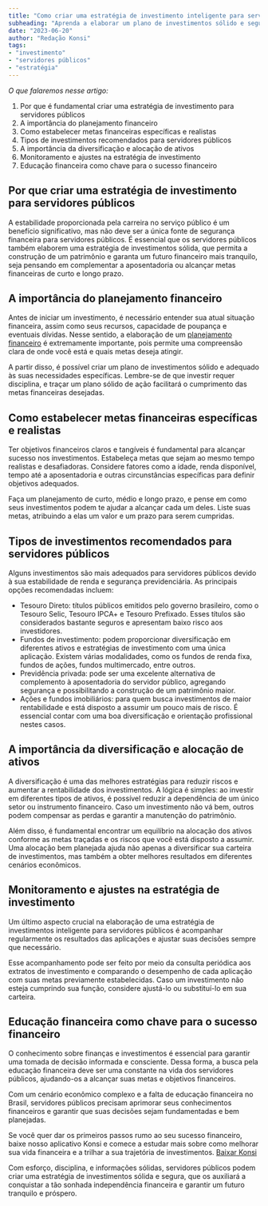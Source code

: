 ```yaml
---
title: "Como criar uma estratégia de investimento inteligente para servidores públicos"
subheading: "Aprenda a elaborar um plano de investimentos sólido e seguro, adequado às necessidades dos servidores públicos"
date: "2023-06-20"
author: "Redação Konsi"
tags:
- "investimento"
- "servidores públicos"
- "estratégia"
---
```


_O que falaremos nesse artigo:_
1. Por que é fundamental criar uma estratégia de investimento para servidores públicos
2. A importância do planejamento financeiro
3. Como estabelecer metas financeiras específicas e realistas
4. Tipos de investimentos recomendados para servidores públicos
5. A importância da diversificação e alocação de ativos
6. Monitoramento e ajustes na estratégia de investimento
7. Educação financeira como chave para o sucesso financeiro

## Por que criar uma estratégia de investimento para servidores públicos

A estabilidade proporcionada pela carreira no serviço público é um benefício significativo, mas não deve ser a única fonte de segurança financeira para servidores públicos. É essencial que os servidores públicos também elaborem uma estratégia de investimentos sólida, que permita a construção de um patrimônio e garanta um futuro financeiro mais tranquilo, seja pensando em complementar a aposentadoria ou alcançar metas financeiras de curto e longo prazo.

## A importância do planejamento financeiro

Antes de iniciar um investimento, é necessário entender sua atual situação financeira, assim como seus recursos, capacidade de poupança e eventuais dívidas. Nesse sentido, a elaboração de um [planejamento financeiro](https://www.konsi.com.br/postagens/5-passos-para-organizar-suas-financas-e-evitar-endividamento) é extremamente importante, pois permite uma compreensão clara de onde você está e quais metas deseja atingir.

A partir disso, é possível criar um plano de investimentos sólido e adequado às suas necessidades específicas. Lembre-se de que investir requer disciplina, e traçar um plano sólido de ação facilitará o cumprimento das metas financeiras desejadas.

## Como estabelecer metas financeiras específicas e realistas

Ter objetivos financeiros claros e tangíveis é fundamental para alcançar sucesso nos investimentos. Estabeleça metas que sejam ao mesmo tempo realistas e desafiadoras. Considere fatores como a idade, renda disponível, tempo até a aposentadoria e outras circunstâncias específicas para definir objetivos adequados.

Faça um planejamento de curto, médio e longo prazo, e pense em como seus investimentos podem te ajudar a alcançar cada um deles. Liste suas metas, atribuindo a elas um valor e um prazo para serem cumpridas.

## Tipos de investimentos recomendados para servidores públicos

Alguns investimentos são mais adequados para servidores públicos devido à sua estabilidade de renda e segurança previdenciária. As principais opções recomendadas incluem:

- Tesouro Direto: títulos públicos emitidos pelo governo brasileiro, como o Tesouro Selic, Tesouro IPCA+ e Tesouro Prefixado. Esses títulos são considerados bastante seguros e apresentam baixo risco aos investidores.
- Fundos de investimento: podem proporcionar diversificação em diferentes ativos e estratégias de investimento com uma única aplicação. Existem várias modalidades, como os fundos de renda fixa, fundos de ações, fundos multimercado, entre outros.
- Previdência privada: pode ser uma excelente alternativa de complemento à aposentadoria do servidor público, agregando segurança e possibilitando a construção de um patrimônio maior.
- Ações e fundos imobiliários: para quem busca investimentos de maior rentabilidade e está disposto a assumir um pouco mais de risco. É essencial contar com uma boa diversificação e orientação profissional nestes casos.

## A importância da diversificação e alocação de ativos

A diversificação é uma das melhores estratégias para reduzir riscos e aumentar a rentabilidade dos investimentos. A lógica é simples: ao investir em diferentes tipos de ativos, é possível reduzir a dependência de um único setor ou instrumento financeiro. Caso um investimento não vá bem, outros podem compensar as perdas e garantir a manutenção do patrimônio.

Além disso, é fundamental encontrar um equilíbrio na alocação dos ativos conforme as metas traçadas e os riscos que você está disposto a assumir. Uma alocação bem planejada ajuda não apenas a diversificar sua carteira de investimentos, mas também a obter melhores resultados em diferentes cenários econômicos.

## Monitoramento e ajustes na estratégia de investimento

Um último aspecto crucial na elaboração de uma estratégia de investimentos inteligente para servidores públicos é acompanhar regularmente os resultados das aplicações e ajustar suas decisões sempre que necessário.

Esse acompanhamento pode ser feito por meio da consulta periódica aos extratos de investimento e comparando o desempenho de cada aplicação com suas metas previamente estabelecidas. Caso um investimento não esteja cumprindo sua função, considere ajustá-lo ou substituí-lo em sua carteira.

## Educação financeira como chave para o sucesso financeiro

O conhecimento sobre finanças e investimentos é essencial para garantir uma tomada de decisão informada e consciente. Dessa forma, a busca pela educação financeira deve ser uma constante na vida dos servidores públicos, ajudando-os a alcançar suas metas e objetivos financeiros.

Com um cenário econômico complexo e a falta de educação financeira no Brasil, servidores públicos precisam aprimorar seus conhecimentos financeiros e garantir que suas decisões sejam fundamentadas e bem planejadas.

Se você quer dar os primeiros passos rumo ao seu sucesso financeiro, baixe nosso aplicativo Konsi e comece a estudar mais sobre como melhorar sua vida financeira e a trilhar a sua trajetória de investimentos. [Baixar Konsi](https://www.konsi.com.br/download)

Com esforço, disciplina, e informações sólidas, servidores públicos podem criar uma estratégia de investimentos sólida e segura, que os auxiliará a conquistar a tão sonhada independência financeira e garantir um futuro tranquilo e próspero.